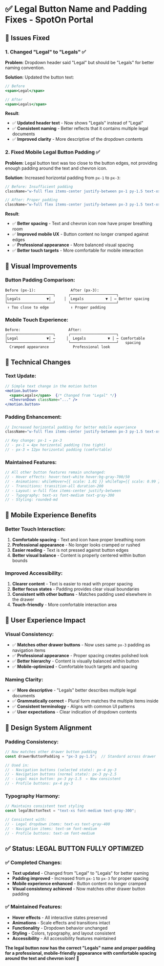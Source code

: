 # ✅ Legal Button Name and Padding Fixes - SpotOn Portal

## 🎯 **Issues Fixed**

### **1. Changed "Legal" to "Legals"** ✅
**Problem**: Dropdown header said "Legal" but should be "Legals" for better naming convention.

**Solution**: Updated the button text:

```jsx
// Before
<span>Legal</span>

// After  
<span>Legals</span>
```

**Result**:
- ✅ **Updated header text** - Now shows "Legals" instead of "Legal"
- ✅ **Consistent naming** - Better reflects that it contains multiple legal documents
- ✅ **Improved clarity** - More descriptive of the dropdown contents

### **2. Fixed Mobile Legal Button Padding** ✅
**Problem**: Legal button text was too close to the button edges, not providing enough padding around the text and chevron icon.

**Solution**: Increased horizontal padding from `px-1` to `px-3`:

```jsx
// Before: Insufficient padding
className="w-full flex items-center justify-between px-1 py-1.5 text-xs font-medium text-gray-300"

// After: Proper padding
className="w-full flex items-center justify-between px-3 py-1.5 text-xs font-medium text-gray-300"
```

**Result**:
- ✅ **Better spacing** - Text and chevron icon now have proper breathing room
- ✅ **Improved mobile UX** - Button content no longer cramped against edges
- ✅ **Professional appearance** - More balanced visual spacing
- ✅ **Better touch targets** - More comfortable for mobile interaction

## 🎨 **Visual Improvements**

### **Button Padding Comparison**:
```
Before (px-1):                After (px-3):
┌─────────────────────┐      ┌─────────────────────┐
│Legals            ▼│      │  Legals          ▼ │ ← Better spacing
└─────────────────────┘      └─────────────────────┘
 ↑ Too close to edge          ↑ Proper padding
```

### **Mobile Touch Experience**:
```
Before:                      After:
┌─────────────────────┐      ┌─────────────────────┐
│Legal             ▼│ ←     │  Legals          ▼ │ ← Comfortable
└─────────────────────┘      └─────────────────────┘   spacing
  Cramped appearance           Professional look
```

## 🔧 **Technical Changes**

### **Text Update**:
```jsx
// Simple text change in the motion button
<motion.button>
  <span>Legals</span>  {/* Changed from "Legal" */}
  <ChevronDown className="..." />
</motion.button>
```

### **Padding Enhancement**:
```jsx
// Increased horizontal padding for better mobile experience
className="w-full flex items-center justify-between px-3 py-1.5 text-xs font-medium text-gray-300 hover:text-white hover:bg-gray-700/50 rounded-md transition-all duration-200"

// Key change: px-1 → px-3
// - px-1 = 4px horizontal padding (too tight)
// - px-3 = 12px horizontal padding (comfortable)
```

### **Maintained Features**:
```jsx
// All other button features remain unchanged:
// - Hover effects: hover:text-white hover:bg-gray-700/50
// - Animations: whileHover={{ scale: 1.01 }} whileTap={{ scale: 0.99 }}
// - Transitions: transition-all duration-200
// - Layout: w-full flex items-center justify-between
// - Typography: text-xs font-medium text-gray-300
// - Styling: rounded-md
```

## 📱 **Mobile Experience Benefits**

### **Better Touch Interaction**:
1. **Comfortable spacing** - Text and icon have proper breathing room
2. **Professional appearance** - No longer looks cramped or rushed
3. **Easier reading** - Text is not pressed against button edges
4. **Better visual balance** - Content is properly centered within button bounds

### **Improved Accessibility**:
1. **Clearer content** - Text is easier to read with proper spacing
2. **Better focus states** - Padding provides clear visual boundaries
3. **Consistent with other buttons** - Matches padding used elsewhere in the drawer
4. **Touch-friendly** - More comfortable interaction area

## 🎯 **User Experience Impact**

### **Visual Consistency**:
- ✅ **Matches other drawer buttons** - Now uses same `px-3` padding as navigation items
- ✅ **Professional appearance** - Proper spacing creates polished look
- ✅ **Better hierarchy** - Content is visually balanced within button
- ✅ **Mobile-optimized** - Comfortable touch targets and spacing

### **Naming Clarity**:
- ✅ **More descriptive** - "Legals" better describes multiple legal documents
- ✅ **Grammatically correct** - Plural form matches the multiple items inside
- ✅ **Consistent terminology** - Aligns with common UI patterns
- ✅ **User expectations** - Clear indication of dropdown contents

## 🎨 **Design System Alignment**

### **Padding Consistency**:
```jsx
// Now matches other drawer button padding
const drawerButtonPadding = "px-3 py-1.5";  // Standard across drawer

// Used in:
// - Navigation buttons (selected state): px-4 py-3
// - Navigation buttons (normal state): px-3 py-2.5  
// - Legal main button: px-3 py-1.5  ← Now consistent
// - Profile buttons: px-4 py-3
```

### **Typography Harmony**:
```jsx
// Maintains consistent text styling
const legalButtonText = "text-xs font-medium text-gray-300";

// Consistent with:
// - Legal dropdown items: text-xs text-gray-400
// - Navigation items: text-sm font-medium
// - Profile buttons: text-sm font-medium
```

## ✅ **Status: LEGAL BUTTON FULLY OPTIMIZED**

### **✅ Completed Changes**:
- **Text updated** - Changed from "Legal" to "Legals" for better naming
- **Padding improved** - Increased from `px-1` to `px-3` for proper spacing
- **Mobile experience enhanced** - Button content no longer cramped
- **Visual consistency achieved** - Now matches other drawer button padding

### **✅ Maintained Features**:
- **Hover effects** - All interactive states preserved
- **Animations** - Scale effects and transitions intact
- **Functionality** - Dropdown behavior unchanged
- **Styling** - Colors, typography, and layout consistent
- **Accessibility** - All accessibility features maintained

**The legal button now has the correct "Legals" name and proper padding for a professional, mobile-friendly appearance with comfortable spacing around the text and chevron icon!** 🎉

